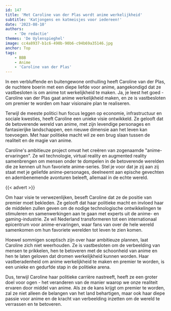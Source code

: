 ```yaml
---
id: 147
title: 'Met Caroline van der Plas wordt anime werkelijkheid'
subtitle: 'Katjongens en katmeisjes voor iedereen!'
date: '2023-08-10'
authors:
    - 'De redactie'
themes: 'De Uylenspieghel'
image: cc4a8937-b1c6-490b-90b6-c94b69a35146.jpg
anchor: Top
tags:
    - BBB
    - Anime
    - 'Caroline van der Plas'
---
```


In een verbluffende en buitengewone onthulling heeft Caroline van der Plas, de nuchtere boerin met een diepe liefde voor anime, aangekondigd dat ze vastbesloten is om anime tot werkelijkheid te maken. Ja, je leest het goed - Caroline van der Plas gaat anime werkelijkheid maken, en ze is vastbesloten om premier te worden om haar visionaire plan te realiseren.

Terwijl de meeste politici hun focus leggen op economie, infrastructuur en sociale kwesties, heeft Caroline een unieke visie ontwikkeld. Ze gelooft dat de betoverende wereld van anime, met zijn levendige personages en fantasierijke landschappen, een nieuwe dimensie aan het leven kan toevoegen. Met haar politieke macht wil ze een brug slaan tussen de realiteit en de magie van anime.

Caroline's ambitieuze project omvat het creëren van zogenaamde "anime-ervaringen". Ze wil technologie, virtual reality en augmented reality samenbrengen om mensen onder te dompelen in de betoverende werelden die ze kennen uit hun favoriete anime-series. Stel je voor dat je zij aan zij staat met je geliefde anime-personages, deelneemt aan epische gevechten en adembenemende avonturen beleeft, allemaal in de echte wereld.

{{< advert >}}

Om haar visie te verwezenlijken, beseft Caroline dat ze de positie van premier moet bekleden. Ze gelooft dat haar politieke macht en invloed haar de middelen zullen geven om de nodige technologische ontwikkelingen te stimuleren en samenwerkingen aan te gaan met experts uit de anime- en gaming-industrie. Ze wil Nederland transformeren tot een internationaal epicentrum voor anime-ervaringen, waar fans van over de hele wereld samenkomen om hun favoriete werelden tot leven te zien komen.

Hoewel sommigen sceptisch zijn over haar ambitieuze plannen, laat Caroline zich niet weerhouden. Ze is vastbesloten om de verbeelding van mensen te prikkelen, hen te betoveren met de schoonheid van anime en hen te laten geloven dat dromen werkelijkheid kunnen worden. Haar vastberadenheid om anime werkelijkheid te maken en premier te worden, is een unieke en gedurfde stap in de politieke arena.

Dus, terwijl Caroline haar politieke carrière nastreeft, heeft ze een groter doel voor ogen - het veranderen van de manier waarop we onze realiteit ervaren door middel van anime. Als ze de kans krijgt om premier te worden, zal ze niet alleen de belangen van het land behartigen, maar ook haar diepe passie voor anime en de kracht van verbeelding inzetten om de wereld te verrassen en te betoveren.
